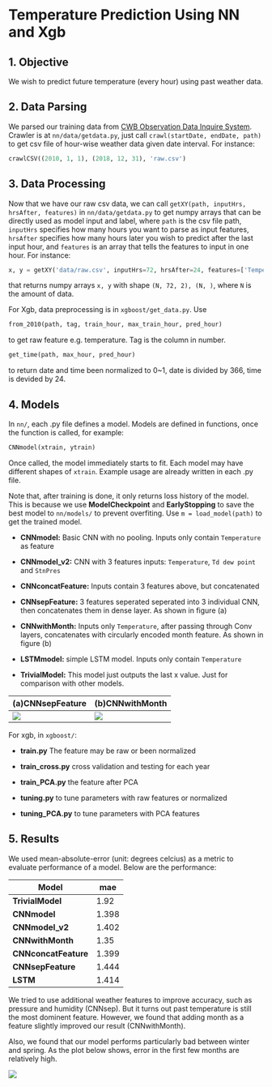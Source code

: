 # Temperature Prediction Using NN and Xgb

## 1. Objective
We wish to predict future temperature (every hour) using past weather data.

## 2. Data Parsing
We parsed our training data from [CWB Observation Data Inquire System](https://e-service.cwb.gov.tw/HistoryDataQuery/index.jsp?fbclid=IwAR03ffdzMn6oSFDsNSeT34qiOHi5ut4rmW3rIriom7PJGXeFaSqE5I9MyZg). Crawler is at `nn/data/getdata.py`, just call `crawl(startDate, endDate, path)` to get csv file of hour-wise weather data given date interval. For instance:
```python
crawlCSV((2010, 1, 1), (2018, 12, 31), 'raw.csv')
```

## 3. Data Processing
Now that we have our raw csv data, we can call `getXY(path, inputHrs, hrsAfter, features)` in `nn/data/getdata.py` to get numpy arrays that can be directly used as model input and label, where `path` is the csv file path, `inputHrs` specifies how many hours you want to parse as input features, `hrsAfter` specifies how many hours later you wish to predict after the last input hour, and `features` is an array that tells the features to input in one hour. For instance:
```python
x, y = getXY('data/raw.csv', inputHrs=72, hrsAfter=24, features=['Temperature','StnPres'])
```
that returns numpy arrays `x, y` with shape `(N, 72, 2), (N, )`, where `N` is the amount of data.

For Xgb, data preprocessing is in `xgboost/get_data.py`. Use
```python
from_2010(path, tag, train_hour, max_train_hour, pred_hour)
```
to get raw feature e.g. temperature. Tag is the column in number.
```python
get_time(path, max_hour, pred_hour)
```
to return date and time been normalized to 0~1, date is divided by 366, time is devided by 24.


## 4. Models
In `nn/`, each .py file defines a model. Models are defined in functions, once the function is called, for example:
```python
CNNmodel(xtrain, ytrain)
```
Once called, the model immediately starts to fit. Each model may have different shapes of `xtrain`. Example usage are already written in each .py file.

Note that, after training is done, it only returns loss history of the model. This is because we use **ModelCheckpoint** and **EarlyStopping** to save the best model to `nn/models/` to prevent overfiting. Use `m = load_model(path)` to get the trained model.

* **CNNmodel:** Basic CNN with no pooling. Inputs only contain `Temperature` as feature

* **CNNmodel_v2:** CNN with 3 features inputs: `Temperature`, `Td dew point` and `StnPres`

* **CNNconcatFeature:** Inputs contain 3 features above, but concatenated

* **CNNsepFeature:** 3 features seperated seperated into 3 individual CNN, then concatenates them in dense layer. As shown in figure (a)

* **CNNwithMonth:** Inputs only `Temperature`, after passing through Conv layers, concatenates with circularly encoded month feature. As shown in figure (b)

* **LSTMmodel:** simple LSTM model. Inputs only contain `Temperature`

* **TrivialModel:** This model just outputs the last x value. Just for comparison with other models.

|**(a)CNNsepFeature**|**(b)CNNwithMonth**|
|-------|---------|
|![](./img/sepCNN.PNG)|![](./img/CNNwithMon.PNG)|

For xgb, in `xgboost/`:
* **train.py** The feature may be raw or been normalized

* **train_cross.py** cross validation and testing for each year

* **train_PCA.py** the feature after PCA

* **tuning.py** to tune parameters with raw features or normalized

* **tuning_PCA.py** to tune parameters with PCA features

## 5. Results
We used mean-absolute-error (unit: degrees celcius) as a metric to evaluate performance of a model. Below are the performance:

|Model|mae|
|---|---|
|**TrivialModel**|1.92|
|**CNNmodel**|1.398|
|**CNNmodel_v2**|1.402|
|**CNNwithMonth**|1.35|
|**CNNconcatFeature**|1.399|
|**CNNsepFeature**|1.444|
|**LSTM**|1.414|

We tried to use additional weather features to improve accuracy, such as pressure and humidity (CNNsep). But it turns out past temperature is still the most dominent feature. However, we found that adding month as a feature slightly improved our result (CNNwithMonth).

Also, we found that our model performs particularly bad between winter and spring. As the plot below shows, error in the first few months are relatively high.

![](/img/bigerror.PNG)







